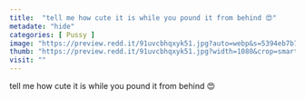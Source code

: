 ```yaml
---
title:  "tell me how cute it is while you pound it from behind 😍"
metadate: "hide"
categories: [ Pussy ]
image: "https://preview.redd.it/91uvcbhqxyk51.jpg?auto=webp&s=5394eb7b799536be1e6a299a4f77be50647819f6"
thumb: "https://preview.redd.it/91uvcbhqxyk51.jpg?width=1080&crop=smart&auto=webp&s=5bae1adaca7d6d9a762b08a8617a30a14896ffb8"
visit: ""
---
```

tell me how cute it is while you pound it from behind 😍
